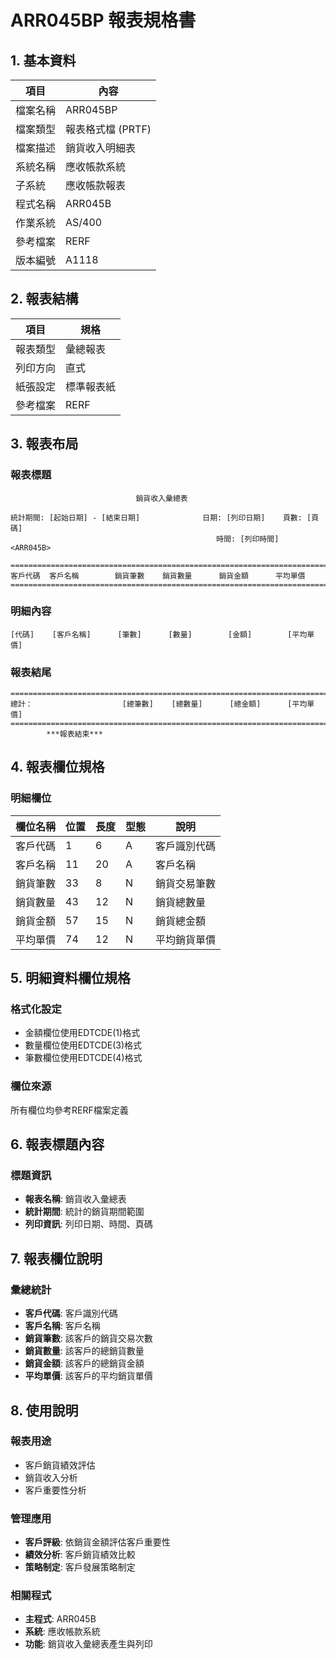 # ARR045BP 報表規格書

## 1. 基本資料

| 項目 | 內容 |
|------|------|
| 檔案名稱 | ARR045BP |
| 檔案類型 | 報表格式檔 (PRTF) |
| 檔案描述 | 銷貨收入明細表 |
| 系統名稱 | 應收帳款系統 |
| 子系統 | 應收帳款報表 |
| 程式名稱 | ARR045B |
| 作業系統 | AS/400 |
| 參考檔案 | RERF |
| 版本編號 | A1118 |

## 2. 報表結構

| 項目 | 規格 |
|------|------|
| 報表類型 | 彙總報表 |
| 列印方向 | 直式 |
| 紙張設定 | 標準報表紙 |
| 參考檔案 | RERF |

## 3. 報表布局

### 報表標題
```
                            銷貨收入彙總表
                    
統計期間: [起始日期] - [結束日期]              日期: [列印日期]    頁數: [頁碼]
                                              時間: [列印時間]    <ARR045B>

================================================================================
客戶代碼  客戶名稱        銷貨筆數    銷貨數量      銷貨金額      平均單價
================================================================================
```

### 明細內容
```
[代碼]    [客戶名稱]      [筆數]      [數量]        [金額]        [平均單價]
```

### 報表結尾
```
================================================================================
總計：                    [總筆數]    [總數量]      [總金額]      [平均單價]
================================================================================
        ***報表結束***
```

## 4. 報表欄位規格

### 明細欄位

| 欄位名稱 | 位置 | 長度 | 型態 | 說明 |
|----------|------|------|------|------|
| 客戶代碼 | 1 | 6 | A | 客戶識別代碼 |
| 客戶名稱 | 11 | 20 | A | 客戶名稱 |
| 銷貨筆數 | 33 | 8 | N | 銷貨交易筆數 |
| 銷貨數量 | 43 | 12 | N | 銷貨總數量 |
| 銷貨金額 | 57 | 15 | N | 銷貨總金額 |
| 平均單價 | 74 | 12 | N | 平均銷貨單價 |

## 5. 明細資料欄位規格

### 格式化設定
- 金額欄位使用EDTCDE(1)格式
- 數量欄位使用EDTCDE(3)格式
- 筆數欄位使用EDTCDE(4)格式

### 欄位來源
所有欄位均參考RERF檔案定義

## 6. 報表標題內容

### 標題資訊
- **報表名稱**: 銷貨收入彙總表
- **統計期間**: 統計的銷貨期間範圍
- **列印資訊**: 列印日期、時間、頁碼

## 7. 報表欄位說明

### 彙總統計
- **客戶代碼**: 客戶識別代碼
- **客戶名稱**: 客戶名稱
- **銷貨筆數**: 該客戶的銷貨交易次數
- **銷貨數量**: 該客戶的總銷貨數量
- **銷貨金額**: 該客戶的總銷貨金額
- **平均單價**: 該客戶的平均銷貨單價

## 8. 使用說明

### 報表用途
- 客戶銷貨績效評估
- 銷貨收入分析
- 客戶重要性分析

### 管理應用
- **客戶評級**: 依銷貨金額評估客戶重要性
- **績效分析**: 客戶銷貨績效比較
- **策略制定**: 客戶發展策略制定

### 相關程式
- **主程式**: ARR045B
- **系統**: 應收帳款系統
- **功能**: 銷貨收入彙總表產生與列印 